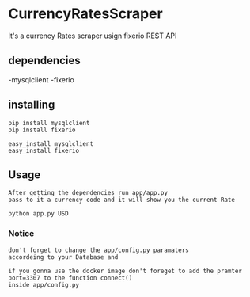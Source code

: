 # CurrencyRatesScraper

It's a currency Rates scraper usign fixerio REST API


## dependencies
  -mysqlclient
  -fixerio
  
## installing
    
    pip install mysqlclient
    pip install fixerio
     
    easy_install mysqlclient
    easy_install fixerio
 
 ## Usage 
    After getting the dependencies run app/app.py
    pass to it a currency code and it will show you the current Rate
    
    python app.py USD
   
   
### Notice

    don't forget to change the app/config.py paramaters
    accordeing to your Database and 
    
    if you gonna use the docker image don't foreget to add the pramter 
    port=3307 to the function connect() 
    inside app/config.py   
